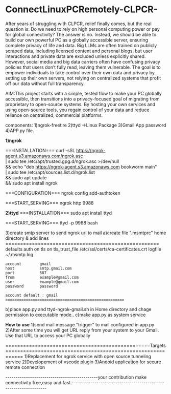 # ConnectLinuxPCRemotely-CLPCR-
After years of struggling with CLPCR, relief finally comes, but the real question is: Do we need to rely on high personal computing power or pay for global connectivity? The answer is no. Instead, we should be able to build our own powerful PC as a globally accessible server, ensuring complete privacy of life and data. Big LLMs are often trained on publicly scraped data, including licensed content and personal blogs, but user interactions and private data are excluded unless explicitly shared. However, social media and big data carriers often have confusing privacy policies that users don’t fully read, leaving them vulnerable. The goal is to empower individuals to take control over their own data and privacy by setting up their own servers, not relying on centralized systems that profit off our data without full transparency. 


AIM:This project starts with a simple, tested flow to make your PC globally accessible, then transitions into a privacy-focused goal of migrating from proprietary to open-source systems. By hosting your own services and using open-source tools, you regain control of your data and reduce reliance on centralized, commercial platforms.




components:
1)ngrok-freetire
2)ttyd ->Linux Package
3)Gmail App password
4)APP.py file.


**1)ngrok**

  ===INSTALLATION===
  curl -sSL https://ngrok-agent.s3.amazonaws.com/ngrok.asc \
  | sudo tee /etc/apt/trusted.gpg.d/ngrok.asc >/dev/null \
  && echo "deb https://ngrok-agent.s3.amazonaws.com bookworm main" \
  | sudo tee /etc/apt/sources.list.d/ngrok.list \
  && sudo apt update \
  && sudo apt install ngrok
  
  ===CONFIGURATION===
  ngrok config add-authtoken <token-id>
  
  ===START_SERVING===
  ngrok http 9988

**2)ttyd**
===INSTALLATION===
sudo apt install ttyd

===START_SERVING===
ttyd -p 9988 bash


3)create smtp server to send ngrok url to mail
 a)create file ".msmtprc" home directory & add lines
    ====================================================
    defaults
    auth           on
    tls            on
    tls_trust_file /etc/ssl/certs/ca-certificates.crt
    logfile        ~/.msmtp.log
    
    account        gmail
    host           smtp.gmail.com
    port           587
    from           example@gmail.com
    user           example@gmail.com
    password       password
    
    account default : gmail
    ====================================================
b)place app.py and ttyd-ngrok-gmail.sh in Home directory and chage permission to executable mode..
c)make app.py as system service 



**How to use** 
1)send mail message "trigger" to mail configured in app.py
2)After some time you will get URL reply from your system to your Gmail. Use that URL to access your PC globally

=================================================Targets============================================================
1)Replacement for ngrok service with open source tunneling service
2)Developement of vscode plugin
3)Andoid application for secure remote connection

---------------------------------------------your contribution make connectivity free,easy and fast.-----------------------------------------------------------------


